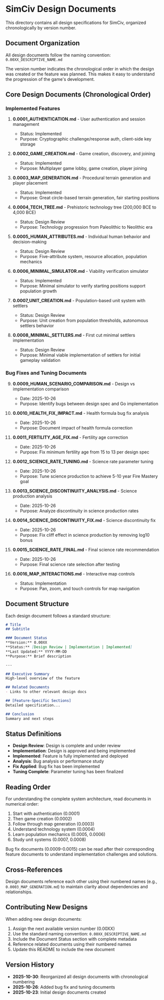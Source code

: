 # SimCiv Design Documents

This directory contains all design specifications for SimCiv, organized chronologically by version number.

## Document Organization

All design documents follow the naming convention: `0.00XX_DESCRIPTIVE_NAME.md`

The version number indicates the chronological order in which the design was created or the feature was planned. This makes it easy to understand the progression of the game's development.

## Core Design Documents (Chronological Order)

### Implemented Features

1. **0.0001_AUTHENTICATION.md** - User authentication and session management
   - Status: Implemented
   - Purpose: Cryptographic challenge/response auth, client-side key storage

2. **0.0002_GAME_CREATION.md** - Game creation, discovery, and joining
   - Status: Implemented
   - Purpose: Multiplayer game lobby, game creation, player joining

3. **0.0003_MAP_GENERATION.md** - Procedural terrain generation and player placement
   - Status: Implemented
   - Purpose: Great circle-based terrain generation, fair starting positions

4. **0.0004_TECH_TREE.md** - Prehistoric technology tree (200,000 BCE to 4,000 BCE)
   - Status: Design Review
   - Purpose: Technology progression from Paleolithic to Neolithic era

5. **0.0005_HUMAN_ATTRIBUTES.md** - Individual human behavior and decision-making
   - Status: Design Review
   - Purpose: Five-attribute system, resource allocation, population mechanics

6. **0.0006_MINIMAL_SIMULATOR.md** - Viability verification simulator
   - Status: Implemented
   - Purpose: Minimal simulator to verify starting positions support population growth

7. **0.0007_UNIT_CREATION.md** - Population-based unit system with settlers
   - Status: Design Review
   - Purpose: Unit creation from population thresholds, autonomous settlers behavior

8. **0.0008_MINIMAL_SETTLERS.md** - First cut minimal settlers implementation
   - Status: Design Review
   - Purpose: Minimal viable implementation of settlers for initial gameplay validation

### Bug Fixes and Tuning Documents

9. **0.0009_HUMAN_SCENARIO_COMPARISON.md** - Design vs implementation comparison
   - Date: 2025-10-26
   - Purpose: Identify bugs between design spec and Go implementation

10. **0.0010_HEALTH_FIX_IMPACT.md** - Health formula bug fix analysis
    - Date: 2025-10-26
    - Purpose: Document impact of health formula correction

11. **0.0011_FERTILITY_AGE_FIX.md** - Fertility age correction
    - Date: 2025-10-26
    - Purpose: Fix minimum fertility age from 15 to 13 per design spec

12. **0.0012_SCIENCE_RATE_TUNING.md** - Science rate parameter tuning
    - Date: 2025-10-26
    - Purpose: Tune science production to achieve 5-10 year Fire Mastery goal

13. **0.0013_SCIENCE_DISCONTINUITY_ANALYSIS.md** - Science production analysis
    - Date: 2025-10-26
    - Purpose: Analyze discontinuity in science production rates

14. **0.0014_SCIENCE_DISCONTINUITY_FIX.md** - Science discontinuity fix
    - Date: 2025-10-26
    - Purpose: Fix cliff effect in science production by removing log10 bonus

15. **0.0015_SCIENCE_RATE_FINAL.md** - Final science rate recommendation
    - Date: 2025-10-26
    - Purpose: Final science rate selection after testing

16. **0.0016_MAP_INTERACTIONS.md** - Interactive map controls
    - Status: Implementation
    - Purpose: Pan, zoom, and touch controls for map navigation

## Document Structure

Each design document follows a standard structure:

```markdown
# Title
## Subtitle

### Document Status
**Version:** 0.00XX
**Status:** [Design Review | Implementation | Implemented]
**Last Updated:** YYYY-MM-DD
**Purpose:** Brief description

---

## Executive Summary
High-level overview of the feature

## Related Documents
- Links to other relevant design docs

## [Feature-Specific Sections]
Detailed specification...

## Conclusion
Summary and next steps
```

## Status Definitions

- **Design Review**: Design is complete and under review
- **Implementation**: Design is approved and being implemented
- **Implemented**: Feature is fully implemented and deployed
- **Analysis**: Bug analysis or performance study
- **Fix Applied**: Bug fix has been implemented
- **Tuning Complete**: Parameter tuning has been finalized

## Reading Order

For understanding the complete system architecture, read documents in numerical order:

1. Start with authentication (0.0001)
2. Then game creation (0.0002)
3. Follow through map generation (0.0003)
4. Understand technology system (0.0004)
5. Learn population mechanics (0.0005, 0.0006)
6. Study unit systems (0.0007, 0.0008)

Bug fix documents (0.0009-0.0015) can be read after their corresponding feature documents to understand implementation challenges and solutions.

## Cross-References

Design documents reference each other using their numbered names (e.g., `0.0003_MAP_GENERATION.md`) to maintain clarity about dependencies and relationships.

## Contributing New Designs

When adding new design documents:

1. Assign the next available version number (0.00XX)
2. Use the standard naming convention: `0.00XX_DESCRIPTIVE_NAME.md`
3. Include the Document Status section with complete metadata
4. Reference related documents using their numbered names
5. Update this README to include the new document

## Version History

- **2025-10-30**: Reorganized all design documents with chronological numbering
- **2025-10-26**: Added bug fix and tuning documents
- **2025-10-23**: Initial design documents created
